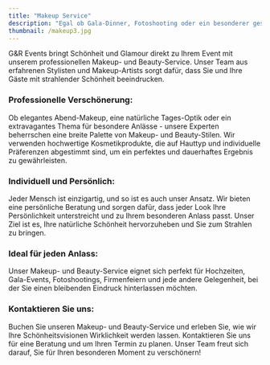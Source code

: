 ```yaml
---
title: "Makeup Service"
description: "Egal ob Gala-Dinner, Fotoshooting oder ein besonderer gesellschaftlicher Anlass – unser Makeup- und Beauty-Service verleiht Ihnen für jeden Moment den perfekten Glanz."
thumbnail: /makeup3.jpg
---
```


G&R Events bringt Schönheit und Glamour direkt zu Ihrem Event mit unserem professionellen Makeup- und Beauty-Service. Unser Team aus erfahrenen Stylisten und Makeup-Artists sorgt dafür, dass Sie und Ihre Gäste mit strahlender Schönheit beeindrucken.

### Professionelle Verschönerung:
Ob elegantes Abend-Makeup, eine natürliche Tages-Optik oder ein extravagantes Thema für besondere Anlässe - unsere Experten beherrschen eine breite Palette von Makeup- und Beauty-Stilen. Wir verwenden hochwertige Kosmetikprodukte, die auf Hauttyp und individuelle Präferenzen abgestimmt sind, um ein perfektes und dauerhaftes Ergebnis zu gewährleisten.

### Individuell und Persönlich:
Jeder Mensch ist einzigartig, und so ist es auch unser Ansatz. Wir bieten eine persönliche Beratung und sorgen dafür, dass jeder Look Ihre Persönlichkeit unterstreicht und zu Ihrem besonderen Anlass passt. Unser Ziel ist es, Ihre natürliche Schönheit hervorzuheben und Sie zum Strahlen zu bringen.

### Ideal für jeden Anlass:
Unser Makeup- und Beauty-Service eignet sich perfekt für Hochzeiten, Gala-Events, Fotoshootings, Firmenfeiern und jede andere Gelegenheit, bei der Sie einen bleibenden Eindruck hinterlassen möchten.

### Kontaktieren Sie uns:
Buchen Sie unseren Makeup- und Beauty-Service und erleben Sie, wie wir Ihre Schönheitsvisionen Wirklichkeit werden lassen. Kontaktieren Sie uns für eine Beratung und um Ihren Termin zu planen. Unser Team freut sich darauf, Sie für Ihren besonderen Moment zu verschönern!